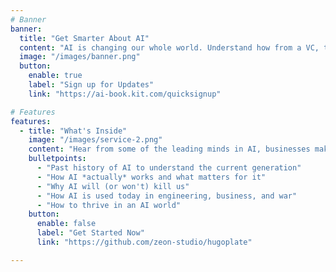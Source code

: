 ```yaml
---
# Banner
banner:
  title: "Get Smarter About AI"
  content: "AI is changing our whole world. Understand how from a VC, technologist, and entrepeneur working in the space for years. Arm yourself with the knowledge to decide for yourself what's hype and what's real."
  image: "/images/banner.png"
  button:
    enable: true
    label: "Sign up for Updates"
    link: "https://ai-book.kit.com/quicksignup"

# Features
features:
  - title: "What's Inside"
    image: "/images/service-2.png"
    content: "Hear from some of the leading minds in AI, businesses making multi-billion dollar bets in the field, and some of the most thoughtful analysis in the field. Build your intuition with content that includes:"
    bulletpoints:
      - "Past history of AI to understand the current generation"
      - "How AI *actually* works and what matters for it"
      - "Why AI will (or won't) kill us"
      - "How AI is used today in engineering, business, and war"
      - "How to thrive in an AI world"
    button:
      enable: false
      label: "Get Started Now"
      link: "https://github.com/zeon-studio/hugoplate"

---
```

